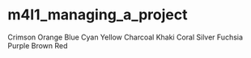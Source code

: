 # m4l1_managing_a_project
Crimson
Orange
Blue
Cyan
Yellow
Charcoal
Khaki
Coral
Silver
Fuchsia
Purple
Brown
Red
